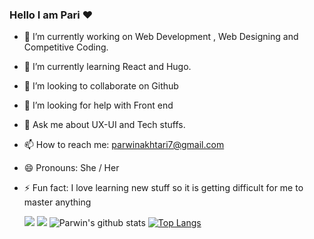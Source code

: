 ### Hello I am Pari ❤
- 🔭 I’m currently working on Web Development , Web Designing and Competitive Coding.
- 🌱 I’m currently learning React and Hugo.
- 👯 I’m looking to collaborate on Github
- 🤔 I’m looking for help with Front end
- 💬 Ask me about UX-UI and Tech stuffs.
- 📫 How to reach me: parwinakhtari7@gmail.com
- 😄 Pronouns: She / Her
- ⚡ Fun fact: I love learning new stuff so it is getting difficult for me to master anything 





  [<img src="https://img.shields.io/badge/linkedin-%230077B5.svg?&style=for-the-badge&logo=linkedin&logoColor=white" />](https://www.linkedin.com/in/parwin-akhtari-9599981a9/) [<img src = "https://img.shields.io/badge/instagram-%23E4405F.svg?&style=for-the-badge&logo=instagram&logoColor=white">](https://www.instagram.com/_.pari.19._/)
![Parwin's github stats](https://github-readme-stats.vercel.app/api?username=parwinakhtari&show_icons=true&theme=radical)
[![Top Langs](https://github-readme-stats.vercel.app/api/top-langs/?username=parwinakhtari&layout=compact)](https://github.com/parwinakhtari/github-readme-stats)

 


